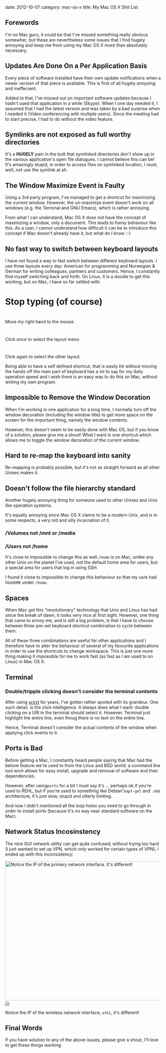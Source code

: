 date:    2012-10-07
category: mac-os-x
title: My Mac OS X Shit List
## Forewords

I'm no Mac guru, it could be that I've missed something really
obvious somewher, but these are nevertheless some issues that
I find hugely annoying and keep me from using my Mac OS X more
than absolutely necessary.

## Updates Are Done On a Per Application Basis

Every piece of software installed have their own update
notifications when a newer version of that piece is
available. This is first of all hugely annyoing and
ineffecient.


Added to that, I've missed out on important software updates
because I hadn't used that application in a while
(Skype). When I one day needed it, I assumed that I had the
latest version and was taken by a bad surprise when I needed
it (Video conferencing with multiple users). Since the meeting
had to start precise, I had to do without the video feature.

## Symlinks are not exposed as full worthy directories

It's a <strong>HUGELY</strong> pain in the butt that symlinked
directories don't show up in the various application's open
file dialogues. I cannot believe this can be! It's amazingly
stupid, in order to access files on symlinked location, I
must, well, not use the symlink at all.

## The Window Maximize Event is Faulty

Using a 3rd party program, I've managed to get a shortcut for
maximizing the current window. However, the un-maximize event
doesn't work on all windows (e.g. the Terminal and GNU Emacs),
which is rather annoying.


From what I can understand, Mac OS X does not have the concept
of maximizing a window, only a document. This leads to funny
behaviour like this. As a user, I cannot understand how
difficult it can be to introduce this concept if Mac doesn't
already have it, but what do I know :-)

## No fast way to switch between keyboard layouts 

I have not found a way to fast switch between different
keyboard layouts. I use three layouts every day: American for
programming and Norwegian &amp; German for writing colleagues,
partners and customers. Hence, I constantly find myself
switching back and forth. On Linux, it is a doodle to get this
working, but on Mac, I have so far settled with:


# Stop typing (of course)
# 
Move my right hand to the mouse.

# 
Click once to select the layout menu

# 
Click again to select the other layout.



Being able to have a self defined shortcut, that is easily hit
without moving the hands off the main part of keyboard has a
lot to say for my daily operation speed and I wish there is an
easy way to do this on Mac, without writing my own program.

## Impossible to Remove the Window Decoration

When I'm working in one application for a long time, I
normally turn off the window decoration (including the window
title) to get more space on the screen for the important
thing, namely the window contents.


However, this doesn't seem to be easily done with Mac OS, but
if you know of a solution, please give me a shout! What I want
is one shortcut which allows me to toggle the window
decoration of the current window.

## Hard to re-map the keyboard into sanity

Re-mapping is probably possible, but it's not as straight
forward as all other Unixes makes it.

## Doesn't follow the file hierarchy standard
<p>Another hugely annoying thing for someone used to other
Unixes and Unix like operation systems.

It's equally annoying since Mac OS X claims to be a modern
Unix, and is in some respects, a very old and silly
incarnation of it.

### /Volumes not /mnt or /media
### /Users not /home

It's close to impossible to change this as
well.```/home``` is on Mac, unlike any other Unix on
the planet I've used, not the default home area for users, but
a special area for users that log in using SSH.


I found it close to impossible to change this behaviour so
that my usre had its```$HOME``` under
```/home```.

## Spaces

When Mac got this "revolutionary" technology that Unix and
Linux has had since the break of dawn, it looks very nice at
first sight. However, one thing that came to annoy me, and is
still a big problem, is that I have to choose between three
pre-set keyboard shortcut combination to cycle between them.


All of these three combinations are useful for other
applications and I therefore have to alter the behaviour of
several of my favourite applications in order to use the
shortcuts to change workspace. This is just one more thing
making it impossible for me to work fast (as fast as I am used
to on Linux) in Mac OS X.

## Terminal
### Double/tripple clicking doesn't consider the terminal contents

After using <a
href="http://software.schmorp.de/pkg/rxvt-unicode.html">urxvt</a>
for years, I've gotten rather spoiled with its grandour. One
such detail, is the click intelligence. It always does what I
want: double clicking on a URI in the terminal should select
it. However. Terminal just highlight the entire line, even
thoug there is no text on the entire line.


Hence, Terminal doesn't consider the actual contents of the
window when applying click events to it.

## Ports is Bad

Before getting a Mac, I constantly heard people saying that
Mac had the belove feature we're used to from the Linux and
BSD world: a command line tool wich allows for easy install,
upgrade and removal of software and their dependencies.


However, after using```ports``` for a bit I must say
it's ... perhaps ok if you're used to REHL, but if you're used
to something like Debian's```apt-get``` and
```.deb``` architecture, it's just slow, stupid and
utterly limiting.


And now I didn't mentioned all the loop holes you need to go
through in order to install ports (because it's no way near
standard software on the Mac).

## Network Status Incosinstency

The nice GUI network utility can get quite confused, without
trying too hard (I just wanted to set up VPN, which only
worked for certain types of VPN), I ended up with this
inconsistency:

<a href="mac_osx_inconsistency_between_preferences_and_ifconfig.png">
<img src="mac_osx_inconsistency_between_preferences_and_ifconfig.png"
alt="Notice the IP of the primary network interface. It's different!"
width="680"
height="450"

/>
</a>

Notice the IP of the wireless network interface,
```eth1```, it's different!

## Final Words

If you have solution to any of the above issues, please give a
shout, I'll love to get these things working.

